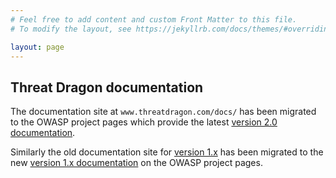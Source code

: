 ```yaml
---
# Feel free to add content and custom Front Matter to this file.
# To modify the layout, see https://jekyllrb.com/docs/themes/#overriding-theme-defaults

layout: page
---
```


## Threat Dragon documentation
The documentation site at `www.threatdragon.com/docs/`
has been migrated to the OWASP project pages which provide the latest [version 2.0 documentation][docs2x].

Similarly the old documentation site for [version 1.x](https://threatdragon.github.io)
has been migrated to the new [version 1.x documentation][docs1x] on the OWASP project pages.

[docs1x]: https://owasp.org/www-project-threat-dragon/docs-1/
[docs2x]: https://owasp.org/www-project-threat-dragon/docs-2/
